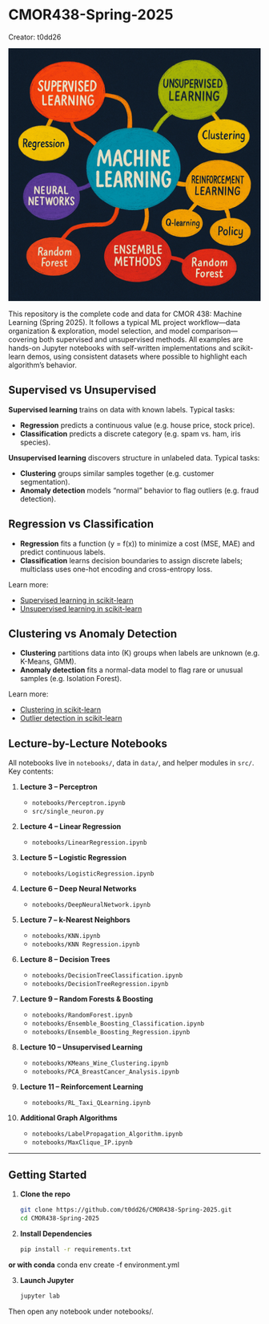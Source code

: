 # CMOR438-Spring-2025  
Creator: t0dd26  

![Machine Learning](Cover.jpg)  

This repository is the complete code and data for CMOR 438: Machine Learning (Spring 2025). It follows a typical ML project workflow—data organization & exploration, model selection, and model comparison—covering both supervised and unsupervised methods. All examples are hands-on Jupyter notebooks with self-written implementations and scikit-learn demos, using consistent datasets where possible to highlight each algorithm’s behavior.

## Supervised vs Unsupervised  
**Supervised learning** trains on data with known labels. Typical tasks:  
- **Regression** predicts a continuous value (e.g. house price, stock price).  
- **Classification** predicts a discrete category (e.g. spam vs. ham, iris species).

**Unsupervised learning** discovers structure in unlabeled data. Typical tasks:  
- **Clustering** groups similar samples together (e.g. customer segmentation).  
- **Anomaly detection** models “normal” behavior to flag outliers (e.g. fraud detection).

## Regression vs Classification  
- **Regression** fits a function \(y = f(x)\) to minimize a cost (MSE, MAE) and predict continuous labels.  
- **Classification** learns decision boundaries to assign discrete labels; multiclass uses one-hot encoding and cross-entropy loss.  

Learn more:  
- [Supervised learning in scikit-learn](https://scikit-learn.org/stable/supervised_learning.html#supervised-learning)  
- [Unsupervised learning in scikit-learn](https://scikit-learn.org/stable/unsupervised_learning.html)

## Clustering vs Anomaly Detection  
- **Clustering** partitions data into \(K\) groups when labels are unknown (e.g. K-Means, GMM).  
- **Anomaly detection** fits a normal-data model to flag rare or unusual samples (e.g. Isolation Forest).  

Learn more:  
- [Clustering in scikit-learn](https://scikit-learn.org/stable/modules/clustering.html#clustering)  
- [Outlier detection in scikit-learn](https://scikit-learn.org/stable/modules/outlier_detection.html)  

## Lecture-by-Lecture Notebooks  
All notebooks live in `notebooks/`, data in `data/`, and helper modules in `src/`. Key contents:

1. **Lecture 3 – Perceptron**  
   - `notebooks/Perceptron.ipynb`  
   - `src/single_neuron.py`

2. **Lecture 4 – Linear Regression**  
   - `notebooks/LinearRegression.ipynb`

3. **Lecture 5 – Logistic Regression**  
   - `notebooks/LogisticRegression.ipynb`

4. **Lecture 6 – Deep Neural Networks**  
   - `notebooks/DeepNeuralNetwork.ipynb`

5. **Lecture 7 – k-Nearest Neighbors**  
   - `notebooks/KNN.ipynb`  
   - `notebooks/KNN Regression.ipynb`

6. **Lecture 8 – Decision Trees**  
   - `notebooks/DecisionTreeClassification.ipynb`  
   - `notebooks/DecisionTreeRegression.ipynb`

7. **Lecture 9 – Random Forests & Boosting**  
   - `notebooks/RandomForest.ipynb`  
   - `notebooks/Ensemble_Boosting_Classification.ipynb`  
   - `notebooks/Ensemble_Boosting_Regression.ipynb`

8. **Lecture 10 – Unsupervised Learning**  
   - `notebooks/KMeans_Wine_Clustering.ipynb`  
   - `notebooks/PCA_BreastCancer_Analysis.ipynb`

9. **Lecture 11 – Reinforcement Learning**  
   - `notebooks/RL_Taxi_QLearning.ipynb`

10. **Additional Graph Algorithms**  
    - `notebooks/LabelPropagation_Algorithm.ipynb`  
    - `notebooks/MaxClique_IP.ipynb`

---

## Getting Started

1. **Clone the repo**  
   ```bash
   git clone https://github.com/t0dd26/CMOR438-Spring-2025.git
   cd CMOR438-Spring-2025

2. **Install Dependencies**
    ```bash
    pip install -r requirements.txt
**or with conda**
    conda env create -f environment.yml

3. **Launch Jupyter**
    ```bash
    jupyter lab

Then open any notebook under notebooks/.